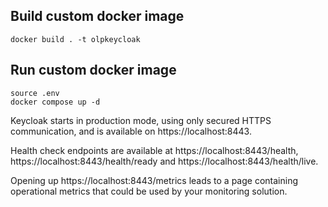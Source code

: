 ## Build custom docker image
```
docker build . -t olpkeycloak
```
## Run custom docker image
```
source .env
docker compose up -d
```
Keycloak starts in production mode, using only secured HTTPS communication, and is available on https://localhost:8443.

Health check endpoints are available at https://localhost:8443/health, https://localhost:8443/health/ready and https://localhost:8443/health/live.

Opening up https://localhost:8443/metrics leads to a page containing operational metrics that could be used by your monitoring solution.


